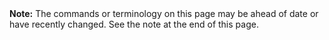 <div class="alert alert-warning">
<b>Note:</b> The commands or terminology on this page may be ahead of date or have recently changed. See the note at the end of this page.
</div>
